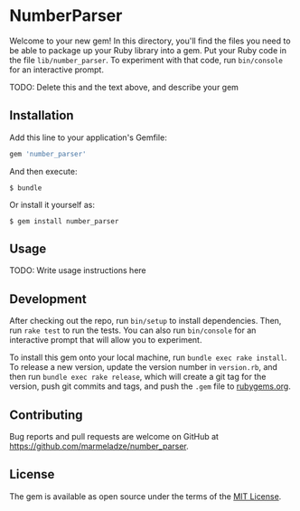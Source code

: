 # NumberParser

Welcome to your new gem! In this directory, you'll find the files you need to be able to package up your Ruby library into a gem. Put your Ruby code in the file `lib/number_parser`. To experiment with that code, run `bin/console` for an interactive prompt.

TODO: Delete this and the text above, and describe your gem

## Installation

Add this line to your application's Gemfile:

```ruby
gem 'number_parser'
```

And then execute:

    $ bundle

Or install it yourself as:

    $ gem install number_parser

## Usage

TODO: Write usage instructions here

## Development

After checking out the repo, run `bin/setup` to install dependencies. Then, run `rake test` to run the tests. You can also run `bin/console` for an interactive prompt that will allow you to experiment.

To install this gem onto your local machine, run `bundle exec rake install`. To release a new version, update the version number in `version.rb`, and then run `bundle exec rake release`, which will create a git tag for the version, push git commits and tags, and push the `.gem` file to [rubygems.org](https://rubygems.org).

## Contributing

Bug reports and pull requests are welcome on GitHub at https://github.com/marmeladze/number_parser.

## License

The gem is available as open source under the terms of the [MIT License](https://opensource.org/licenses/MIT).
